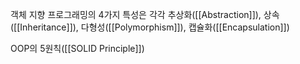 객체 지향 프로그래밍의 4가지 특성은 각각 추상화([[Abstraction]]), 상속([[Inheritance]]), 다형성([[Polymorphism]]), 캡슐화([[Encapsulation]])

OOP의 5원칙([[SOLID Principle]])